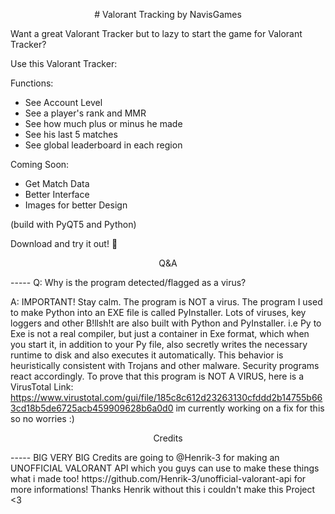 <p align="center">
    # Valorant Tracking by NavisGames
</p>
Want a great Valorant Tracker but to lazy to start the game for Valorant Tracker?

Use this Valorant Tracker:

Functions:
- See Account Level
- See a player's rank and MMR
- See how much plus or minus he made
- See his last 5 matches
- See global leaderboard in each region

Coming Soon:
- Get Match Data
- Better Interface
- Images for better Design

 (build with PyQT5 and Python)

Download and try it out! 🙂


<p align="center">
    Q&A
</p>
-----
Q:  Why is the program detected/flagged as a virus?


A:  IMPORTANT!
    Stay calm. The program is NOT a virus.
    The program I used to make Python into an EXE file is called PyInstaller.
    Lots of viruses, key loggers and other B!llsh!t
    are also built with Python and PyInstaller.
    i.e
    Py to Exe is not a real compiler, but just a container in Exe format, which when you start it, in addition to your Py file, also secretly writes the necessary    runtime to disk and also executes it automatically.
    This behavior is heuristically consistent with Trojans and other malware. Security programs react accordingly.
    To prove that this program is NOT A VIRUS, here is a VirusTotal Link: https://www.virustotal.com/gui/file/185c8c612d23263130cfddd2b14755b663cd18b5de6725acb459909628b6a0d0
                  im currently working on a fix for this so no worries :)


<p align="center">
    Credits
</p>
-----
BIG VERY BIG Credits are going to @Henrik-3 for making an UNOFFICIAL VALORANT API which you guys can use to make these things what i made too! https://github.com/Henrik-3/unofficial-valorant-api for more informations!  Thanks Henrik without this i couldn't make this Project <3
